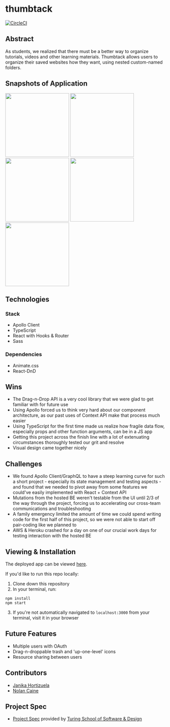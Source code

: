 # thumbtack

[![CircleCI](https://circleci.com/gh/thumbtack-turing/thumbtack_ui/tree/main.svg?style=svg)](https://circleci.com/gh/thumbtack-turing/thumbtack_ui/tree/main)

## Abstract

As students, we realized that there must be a better way to organize tutorials, videos and other learning materials. Thumbtack allows users to organize their saved websites how they want, using nested custom-named folders.

## Snapshots of Application

<img src='https://thumbtack-ui.herokuapp.com/static/media/recording1.aeb83050.gif' height='200' width='auto' /> <img src='https://thumbtack-ui.herokuapp.com/static/media/recording2.4a76bde0.gif' height='200' width='auto' />
<img src='https://media.giphy.com/media/4fxlnXmbAspCXzKf5r/giphy.gif' height='200' width='auto' /> <img src='https://media.giphy.com/media/Cl6l2Iybdl4FOFHtvu/giphy.gif' height='200' width='auto' /> <img src='https://media.giphy.com/media/olAcL55ASGhlKWOaHu/giphy.gif' height='200' width='auto' />

## Technologies

### Stack

- Apollo Client
- TypeScript
- React with Hooks & Router
- Sass

### Dependencies

- Animate.css
- React-DnD

## Wins

- The Drag-n-Drop API is a very cool library that we were glad to get familiar with for future use
- Using Apollo forced us to think very hard about our component architecture, as our past uses of Context API make that process much easier
- Using TypeScript for the first time made us realize how fragile data flow, especially props and other function arguments, can be in a JS app
- Getting this project across the finish line with a lot of extenuating circumstances thoroughly tested our grit and resolve
- Visual design came together nicely

## Challenges

- We found Apollo Client/GraphQL to have a steep learning curve for such a short project - especially its state management and testing aspects - and found that we needed to pivot away from some features we could've easily implemented with React + Context API
- Mutations from the hosted BE weren't testable from the UI until 2/3 of the way through the project, forcing us to accelerating our cross-team communications and troubleshooting
- A family emergency limited the amount of time we could spend writing code for the first half of this project, so we were not able to start off pair-coding like we planned to
- AWS & Heroku crashed for a day on one of our crucial work days for testing interaction with the hosted BE

## Viewing & Installation

The deployed app can be viewed [here](https://thumbtack-ui.herokuapp.com/).

If you'd like to run this repo locally:

1. Clone down this repository
2. In your terminal, run:
  ```
  npm install
  npm start
  ```
3. If you're not automatically navigated to `localhost:3000` from your terminal, visit it in your browser

## Future Features

- Multiple users with OAuth
- Drag-n-droppable trash and 'up-one-level' icons
- Resource sharing between users

## Contributors

- [Janika Hortizuela](https://github.com/jhortizu01)
- [Nolan Caine](https://github.com/n0land0)

## Project Spec
- [Project Spec](https://mod4.turing.edu/projects/capstone/) provided by [Turing School of Software & Design](https://turing.edu/)

